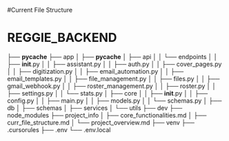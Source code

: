 #Current File Structure
# REGGIE_BACKEND
├── __pycache__
├── app
│   ├── __pycache__
│   ├── api
│   │   └── endpoints
│   │       ├── __init__.py
│   │       ├── assistant.py
│   │       ├── auth.py
│   │       ├── cover_pages.py
│   │       ├── digitization.py
│   │       ├── email_automation.py
│   │       ├── email_templates.py
│   │       ├── file_management.py
│   │       ├── files.py
│   │       ├── gmail_webhook.py
│   │       ├── roster_management.py
│   │       ├── roster.py
│   │       ├── settings.py
│   │       └── stats.py
│   ├── core
│   │   ├── __init__.py
│   │   ├── config.py
│   │   ├── main.py
│   │   ├── models.py
│   │   └── schemas.py
│   ├── db
│   ├── schemas
│   ├── services
│   └── utils
├── dev
├── node_modules
├── project_info
│   ├── core_functionalities.md
│   ├── curr_file_structure.md
│   └── project_overview.md
├── venv
├── .cursorules
├── .env
└── .env.local